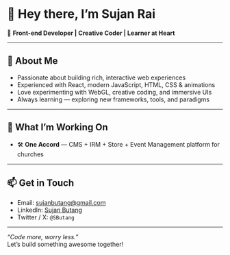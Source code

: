 # 👋 Hey there, I’m **Sujan Rai**

🎯 **Front-end Developer | Creative Coder | Learner at Heart**

---

## 🚀 About Me

- Passionate about building rich, interactive web experiences  
- Experienced with React, modern JavaScript, HTML, CSS & animations  
- Love experimenting with WebGL, creative coding, and immersive UIs  
- Always learning — exploring new frameworks, tools, and paradigms

---

## 🔧 What I’m Working On

- 🛠️ **One Accord** — CMS + IRM + Store + Event Management platform for churches  

---

## 📫 Get in Touch

- Email: sujanbutang@gmail.com  
- LinkedIn: [Sujan Butang](https://np.linkedin.com/in/sujan-butang-b29594232)  
- Twitter / X: `@SButang`

---

*“Code more, worry less.”*  
Let’s build something awesome together!  

